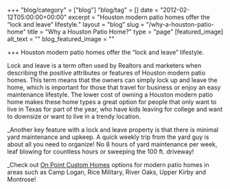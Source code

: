 +++
"blog/category" = ["blog"]
"blog/tag" = []
date = "2012-02-12T05:00:00+00:00"
excerpt = "Houston modern patio homes offer the “lock and leave” lifestyle."
layout = "blog"
slug = "/why-a-houston-patio-home"
title = "Why a Houston Patio Home?"
type = "page"
[featured_image]
alt_text = ""
blog_featured_image = ""

+++
Houston modern patio homes offer the “lock and leave” lifestyle.

Lock and leave is a term often used by Realtors and marketers when describing the positive attributes or features of Houston modern patio homes. This term means that the owners can simply lock up and leave the home, which is important for those that travel for business or enjoy an easy maintenance lifestyle. The lower cost of owning a Houston modern patio home makes these home types a great option for people that only want to live in Texas for part of the year, who have kids leaving for college and want to downsize or want to live in a trendy location.

_Another key feature with a lock and leave property is that there is minimal yard maintenance and upkeep. A quick weekly trip from the yard guy is about all you need to organize! No 8 hours of yard maintenance per week, leaf blowing for countless hours or sweeping the 100 ft. driveway!  
  
_Check out [On Point Custom Homes](https://onpointcustomhomes.com/) options for modern patio homes in areas such as Camp Logan, Rice Military, River Oaks, Upper Kirby and Montrose!